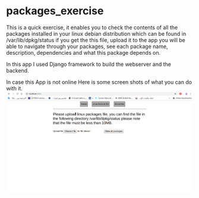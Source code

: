 # packages_exercise

This is a quick exercise, it enables you to check the contents of all the packages installed in your linux debian distribution which can be found in 
/var/lib/dpkg/status
if you get the this file, upload it to the app you will be able to navigate through your packages, see each package name, description, dependencies and what this package depends on. 

In this app I used Django framework to build the webserver and the backend.

In case this App is not online Here is some screen shots of what you can do with it.
![Gif demo for the App](trying_locally.gif)

